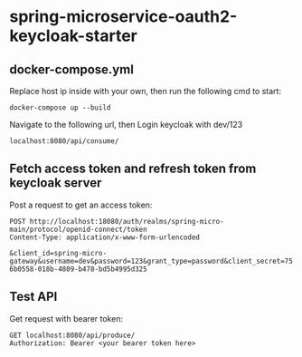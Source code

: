# spring-microservice-oauth2-keycloak-starter

## docker-compose.yml
Replace host ip inside with your own, then run the following cmd to start:

`docker-compose up --build`

Navigate to the following url, then Login keycloak with dev/123

`localhost:8080/api/consume/`

## Fetch access token and refresh token from keycloak server
Post a request to get an access token:

`POST http://localhost:18080/auth/realms/spring-micro-main/protocol/openid-connect/token`  
 `Content-Type: application/x-www-form-urlencoded`
 
 `&client_id=spring-micro-gateway&username=dev&password=123&grant_type=password&client_secret=756b0558-018b-4809-b478-bd5b4995d325`

## Test API
Get request with bearer token:

`GET localhost:8080/api/produce/`  
 `Authorization: Bearer <your bearer token here>`
